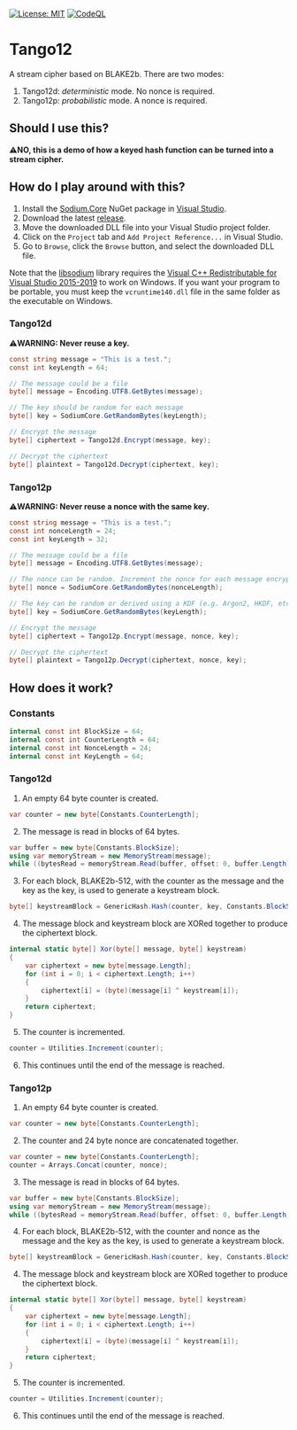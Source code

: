 [![License: MIT](https://img.shields.io/badge/License-MIT-blue.svg)](https://github.com/samuel-lucas6/Tango12/blob/main/LICENSE)
[![CodeQL](https://github.com/samuel-lucas6/Tango12/actions/workflows/codeql-analysis.yml/badge.svg)](https://github.com/samuel-lucas6/Tango12/actions)

# Tango12
A stream cipher based on BLAKE2b. There are two modes:

1. Tango12d: *deterministic* mode. No nonce is required.
2. Tango12p: *probabilistic* mode. A nonce is required.

## Should I use this?
⚠️**NO, this is a demo of how a keyed hash function can be turned into a stream cipher.**

## How do I play around with this?
1. Install the [Sodium.Core](https://www.nuget.org/packages/Sodium.Core) NuGet package in [Visual Studio](https://docs.microsoft.com/en-us/nuget/quickstart/install-and-use-a-package-in-visual-studio).
2. Download the latest [release](https://github.com/samuel-lucas6/Tango12/releases).
3. Move the downloaded DLL file into your Visual Studio project folder.
3. Click on the ```Project``` tab and ```Add Project Reference...``` in Visual Studio.
4. Go to ```Browse```, click the ```Browse``` button, and select the downloaded DLL file.

Note that the [libsodium](https://doc.libsodium.org/) library requires the [Visual C++ Redistributable for Visual Studio 2015-2019](https://support.microsoft.com/en-us/help/2977003/the-latest-supported-visual-c-downloads) to work on Windows. If you want your program to be portable, you must keep the ```vcruntime140.dll``` file in the same folder as the executable on Windows.

### Tango12d
⚠️**WARNING: Never reuse a key.**
```c#
const string message = "This is a test.";
const int keyLength = 64;

// The message could be a file
byte[] message = Encoding.UTF8.GetBytes(message);

// The key should be random for each message
byte[] key = SodiumCore.GetRandomBytes(keyLength);

// Encrypt the message
byte[] ciphertext = Tango12d.Encrypt(message, key);

// Decrypt the ciphertext
byte[] plaintext = Tango12d.Decrypt(ciphertext, key);
```

### Tango12p
⚠️**WARNING: Never reuse a nonce with the same key.**
```c#
const string message = "This is a test.";
const int nonceLength = 24;
const int keyLength = 32;

// The message could be a file
byte[] message = Encoding.UTF8.GetBytes(message);

// The nonce can be random. Increment the nonce for each message encrypted using the same key
byte[] nonce = SodiumCore.GetRandomBytes(nonceLength);

// The key can be random or derived using a KDF (e.g. Argon2, HKDF, etc)
byte[] key = SodiumCore.GetRandomBytes(keyLength);

// Encrypt the message
byte[] ciphertext = Tango12p.Encrypt(message, nonce, key);

// Decrypt the ciphertext
byte[] plaintext = Tango12p.Decrypt(ciphertext, nonce, key);
```

## How does it work?
### Constants
```c#
internal const int BlockSize = 64;
internal const int CounterLength = 64;
internal const int NonceLength = 24;
internal const int KeyLength = 64;
```

### Tango12d
1. An empty 64 byte counter is created.
```c#
var counter = new byte[Constants.CounterLength];
```
2. The message is read in blocks of 64 bytes.
```c#
var buffer = new byte[Constants.BlockSize];
using var memoryStream = new MemoryStream(message);
while ((bytesRead = memoryStream.Read(buffer, offset: 0, buffer.Length)) > 0)
```
3. For each block, BLAKE2b-512, with the counter as the message and the key as the key, is used to generate a keystream block.
```c#
byte[] keystreamBlock = GenericHash.Hash(counter, key, Constants.BlockSize);
```
4. The message block and keystream block are XORed together to produce the ciphertext block.
```c#
internal static byte[] Xor(byte[] message, byte[] keystream)
{
    var ciphertext = new byte[message.Length];
    for (int i = 0; i < ciphertext.Length; i++)
    {
        ciphertext[i] = (byte)(message[i] ^ keystream[i]);
    }
    return ciphertext;
}
```
5. The counter is incremented.
```c#
counter = Utilities.Increment(counter);
```
6. This continues until the end of the message is reached.

### Tango12p

1. An empty 64 byte counter is created.
```c#
var counter = new byte[Constants.CounterLength];
```
2. The counter and 24 byte nonce are concatenated together.
```c#
var counter = new byte[Constants.CounterLength];
counter = Arrays.Concat(counter, nonce);
```
3. The message is read in blocks of 64 bytes.
```c#
var buffer = new byte[Constants.BlockSize];
using var memoryStream = new MemoryStream(message);
while ((bytesRead = memoryStream.Read(buffer, offset: 0, buffer.Length)) > 0)
```
4. For each block, BLAKE2b-512, with the counter and nonce as the message and the key as the key, is used to generate a keystream block.
```c#
byte[] keystreamBlock = GenericHash.Hash(counter, key, Constants.BlockSize);
```
4. The message block and keystream block are XORed together to produce the ciphertext block.
```c#
internal static byte[] Xor(byte[] message, byte[] keystream)
{
    var ciphertext = new byte[message.Length];
    for (int i = 0; i < ciphertext.Length; i++)
    {
        ciphertext[i] = (byte)(message[i] ^ keystream[i]);
    }
    return ciphertext;
}
```
5. The counter is incremented.
```c#
counter = Utilities.Increment(counter);
```
6. This continues until the end of the message is reached.
